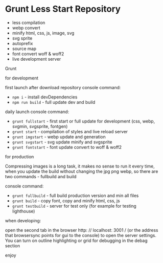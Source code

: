 # Grunt Less Start Repository

- less compilation
- webp convert
- minify html, css, js, image, svg
- svg sprite
- autoprefix
- source map
- font convert woff & woff2
- live development server

Grunt

for development

first launch after download repository
console command:

  - `npm i`          - install devDependencies
  - `npm run build`  - full update dev and build

daily launch
console command:

  - `grunt fullstart` - first start or full update for development (css, webp, svgmin, svgsprite, fontgen)
  - `grunt start`     - compilation of styles and live reload server
  - `grunt imgstart`  - webp update and generation
  - `grunt svgstart`  - svg update minify and svgsprite
  - `grunt fontstart` - font update convert to woff & woff2


for production

Compressing images is a long task,
it makes no sense to run it every time,
when you update the build without changing
the jpg png webp, so there are two commands - fullbuild and build

console command:

  - `grunt fullbuild` - full build production version and min all files
  - `grunt build`     - copy font, copy and minify html, css, js
  - `grunt testbuild` - server for test only (for example for testing lighthouse)

when developing:

open the second tab in the browser
http: // localhost: 3001 / (or the address that browsersync points for gui to the console)
to open the server settings.
You can turn on outline highlighting or grid for debugging
in the debag section

enjoy
